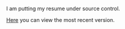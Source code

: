 I am putting my resume under source control.

[Here](http://htmlpreview.github.io/?https://raw.githubusercontent.com/astangl/alexstangl-resume/master/AlexStangl.html) you can view the most recent version.


